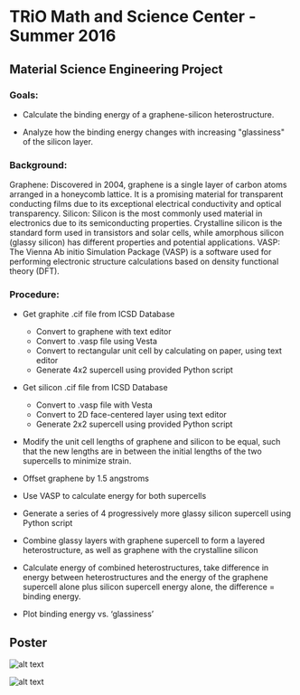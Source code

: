 # TRiO Math and Science Center - Summer 2016

## Material Science Engineering Project

### Goals:


* Calculate the binding energy of a graphene-silicon heterostructure.

* Analyze how the binding energy changes with increasing "glassiness" of the silicon layer.

### Background:

Graphene: Discovered in 2004, graphene is a single layer of carbon atoms arranged in a honeycomb lattice. It is a promising material for transparent conducting films due to its exceptional electrical conductivity and optical transparency.
Silicon: Silicon is the most commonly used material in electronics due to its semiconducting properties. Crystalline silicon is the standard form used in transistors and solar cells, while amorphous silicon (glassy silicon) has different properties and potential applications.
VASP: The Vienna Ab initio Simulation Package (VASP) is a software used for performing electronic structure calculations based on density functional theory (DFT).

### Procedure:

<!-- Preparation:
Obtain a .cif file for graphite from the ICSD Database.
Use a text editor to convert the graphite structure to graphene.
Convert the graphene structure to a VASP input file (.vasp) using software like Vesta.
Calculate the dimensions of a rectangular unit cell for graphene and modify the .vasp file accordingly.
Utilize a provided Python script to generate a 4x2 supercell of the graphene unit cell.
Repeat steps 1a-1d for crystalline silicon, creating a 2D face-centered layer and a 2x2 supercell using the script.
Heterostructure Creation:
Match the unit cell lengths of graphene and silicon by taking an average between their initial lengths to minimize strain.
Offset the graphene layer by 1.5 angstroms relative to the silicon layer.
Use VASP to calculate the energy of both the individual graphene and silicon supercells.
Employ the Python script to generate a series of four progressively more "glassy" silicon supercells.
Combine each glassy silicon layer with the graphene supercell to form separate heterostructures. Additionally, create a heterostructure with crystalline silicon.
Binding Energy Calculation:
Use VASP to calculate the energy of each combined heterostructure.
Determine the binding energy for each case by subtracting the sum of the individual graphene and silicon supercell energies from the total energy of the heterostructure.
Analysis:
Plot the calculated binding energy versus the degree of "glassiness" in the silicon layer to analyze the relationship between silicon structure and binding strength. -->

* Get graphite .cif file from ICSD Database
    * Convert to graphene with text editor 
    * Convert to .vasp file using Vesta
    * Convert to rectangular unit cell by calculating on paper, using text editor
    * Generate 4x2 supercell using provided Python script

* Get silicon .cif file from ICSD Database
    * Convert to .vasp file with Vesta
    * Convert to 2D face-centered layer using text editor
    * Generate 2x2 supercell using provided Python script

* Modify the unit cell lengths of graphene and silicon to be equal, such that the new lengths are in between the initial lengths of the two supercells to minimize strain.

* Offset graphene by 1.5 angstroms

* Use VASP to calculate energy for both supercells

* Generate a series of 4 progressively more glassy silicon supercell using Python script

* Combine glassy layers with graphene supercell to form a layered heterostructure, as well as graphene with the crystalline silicon

* Calculate energy of combined heterostructures, take difference in energy between heterostructures and the energy of the graphene supercell alone plus silicon supercell energy alone, the difference = binding energy.

* Plot binding energy vs. ‘glassiness’

## Poster
![alt text](https://github.com/LumbermanOne/MSC-2016/blob/main/Images/_Poster_Final%20Slide%201.png)

![alt text](https://github.com/LumbermanOne/MSC-2016/blob/main/Images/_Poster_Final%20Slide%202.png)

